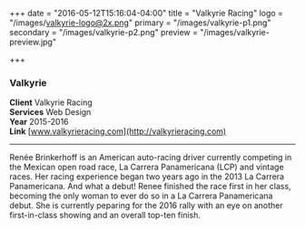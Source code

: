 +++
date = "2016-05-12T15:16:04-04:00"
title = "Valkyrie Racing"
logo = "/images/valkyrie-logo@2x.png"
primary = "/images/valkyrie-p1.png"
secondary = "/images/valkyrie-p2.png"
preview = "/images/valkyrie-preview.jpg"

+++

### Valkyrie

**Client**  Valkyrie Racing  
**Services**  Web Design  
**Year**  2015-2016  
**Link**  [www.valkyrieracing.com](http://valkyrieracing.com)

***

Renée Brinkerhoff is an American auto-racing driver currently competing in the Mexican open road race, La Carrera Panamericana (LCP) and vintage races. Her racing experience began two years ago in the 2013 La Carrera Panamericana. And what a debut! Renee finished the race first in her class, becoming the only woman to ever do so in a La Carrera Panamericana debut. She is currently peparing for the 2016 rally with an eye on another first-in-class showing and an overall top-ten finish.
